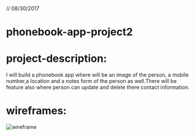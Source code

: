 // 08/30/2017

# phonebook-app-project2

# project-description:

 I will build a phonebook app where will be an image of the person, a mobile number,a location and a notes form of the person as well.There will be feature also where person can update and delete there contact information.

# wireframes:
![wireframe](/wireframe1.jpg)
